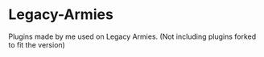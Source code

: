 # Legacy-Armies
Plugins made by me used on Legacy Armies. (Not including plugins forked to fit the version)

